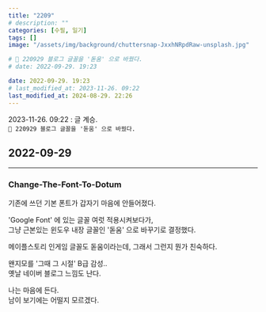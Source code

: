 ```yaml
---
title: "2209"
# description: ""
categories: [수필, 일기]
tags: []
image: "/assets/img/background/chuttersnap-JxxhNRpdRaw-unsplash.jpg"

# 🌱 220929 블로그 글꼴을 '돋움' 으로 바꿨다.
# date: 2022-09-29. 19:23

date: 2022-09-29. 19:23
# last_modified_at: 2023-11-26. 09:22
last_modified_at: 2024-08-29. 22:26
---
```


2023-11-26. 09:22 : 글 계승.  
`🌱 220929 블로그 글꼴을 '돋움' 으로 바꿨다.`  

## 2022-09-29

---

### Change-The-Font-To-Dotum

기존에 쓰던 기본 폰트가 갑자기 마음에 안들어졌다.

'Google Font' 에 있는 글꼴 여럿 적용시켜보다가,  
그냥 근본있는 윈도우 내장 글꼴인 '돋움' 으로 바꾸기로 결정했다.

메이플스토리 인게임 글꼴도 돋움이라는데, 그래서 그런지 뭔가 친숙하다.

왠지모를 '그때 그 시절' B급 감성..  
옛날 네이버 블로그 느낌도 난다.

나는 마음에 든다.  
남이 보기에는 어떨지 모르겠다.
